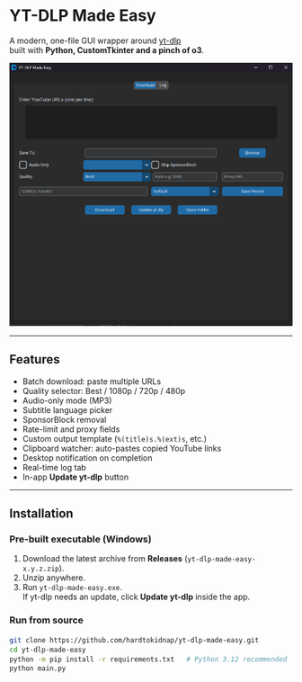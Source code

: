 # YT-DLP Made Easy

A modern, one-file GUI wrapper around [yt-dlp](https://github.com/yt-dlp/yt-dlp)  
built with **Python, CustomTkinter and a pinch of o3**.

![screenshot](screenshot.png)

---


## Features

- Batch download: paste multiple URLs
- Quality selector: Best / 1080p / 720p / 480p
- Audio-only mode (MP3)
- Subtitle language picker
- SponsorBlock removal
- Rate-limit and proxy fields
- Custom output template (`%(title)s.%(ext)s`, etc.)
- Clipboard watcher: auto-pastes copied YouTube links
- Desktop notification on completion
- Real-time log tab
- In-app **Update yt-dlp** button

---

## Installation

### Pre-built executable (Windows)

1. Download the latest archive from **Releases** (`yt-dlp-made-easy-x.y.z.zip`).
2. Unzip anywhere.
3. Run `yt-dlp-made-easy.exe`.  
   If yt-dlp needs an update, click **Update yt-dlp** inside the app.

### Run from source

```bash
git clone https://github.com/hardtokidnap/yt-dlp-made-easy.git
cd yt-dlp-made-easy
python -m pip install -r requirements.txt   # Python 3.12 recommended
python main.py
